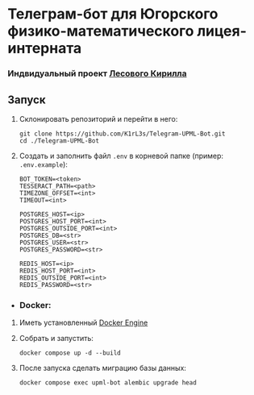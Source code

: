 # Телеграм-бот для Югорского физико-математического лицея-интерната
### Индвидуальный проект [Лесового Кирилла](https://hello.k1rles.ru)

## Запуск

1. Склонировать репозиторий и перейти в него:

    ```
    git clone https://github.com/K1rL3s/Telegram-UPML-Bot.git
    cd ./Telegram-UPML-Bot
    ```

2. Создать и заполнить файл `.env` в корневой папке (пример: `.env.example`):

    ```
    BOT_TOKEN=<token>
    TESSERACT_PATH=<path>
    TIMEZONE_OFFSET=<int>
    TIMEOUT=<int>
    
    POSTGRES_HOST=<ip>
    POSTGRES_HOST_PORT=<int>
    POSTGRES_OUTSIDE_PORT=<int>
    POSTGRES_DB=<str>
    POSTGRES_USER=<str>
    POSTGRES_PASSWORD=<str>

    REDIS_HOST=<ip>
    REDIS_HOST_PORT=<int>
    REDIS_OUTSIDE_PORT=<int>
    REDIS_PASSWORD=<str>
    ```

- ### Docker:

1. Иметь установленный [Docker Engine](https://docs.docker.com/engine/)

2. Собрать и запустить:

    ```
    docker compose up -d --build
    ```

3. После запуска сделать миграцию базы данных:

    ```
    docker compose exec upml-bot alembic upgrade head
    ```

